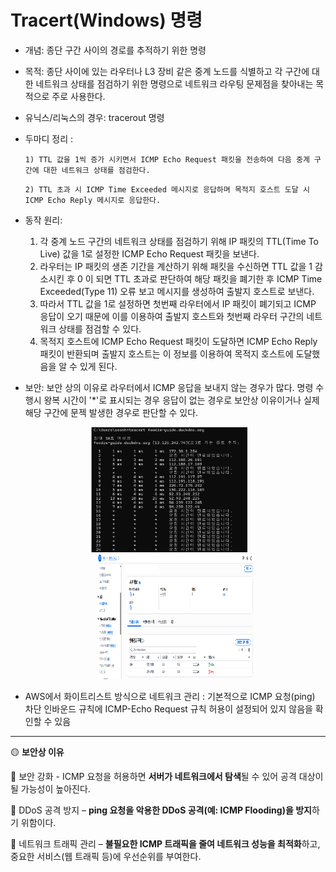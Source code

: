 # Tracert(Windows) 명령
* 개념: 종단 구간 사이의 경로를 추적하기 위한 명령
* 목적: 종단 사이에 있는 라우터나 L3 장비 같은 중계 노드를 식별하고 각 구간에 대한 네트워크 상태를 점검하기 위한 명령으로 네트워크 라우팅 문제점을 찾아내는 목적으로 주로 사용한다.
* 유닉스/리눅스의 경우: tracerout 명령
* 두마디 정리 :
  
    `1) TTL 값을 1씩 증가 시키면서 ICMP Echo Request 패킷을 전송하여 다음 중계 구간에 대한 네트워크 상태를 점검한다.`
  
    `2) TTL 초과 시 ICMP Time Exceeded 메시지로 응답하며 목적지 호스트 도달 시 ICMP Echo Reply 메시지로 응답한다.`

* 동작 원리:
    1. 각 중계 노드 구간의 네트워크 상태를 점검하기 위해 IP 패킷의 TTL(Time To Live) 값을 1로 설정한 ICMP Echo Request 패킷을 보낸다.
    2. 라우터는 IP 패킷의 생존 기간을 계산하기 위해 패킷을 수신하면 TTL 값을 1 감소시킨 후 0 이 되면 TTL 초과로 판단하여 해당 패킷을 폐기한 후 ICMP Time Exceeded(Type 11) 오류 보고 메시지를 생성하여 출발지 호스트로 보낸다.
    3. 따라서 TTL 값을 1로 설정하면 첫번째 라우터에서 IP 패킷이 폐기되고 ICMP 응답이 오기 때문에 이를 이용하여 출발지 호스트와 첫번째 라우터 구간의 네트워크 상태를 점검할 수 있다.
    4. 목적지 호스트에 ICMP Echo Request 패킷이 도달하면 ICMP Echo Reply 패킷이 반환되며 출발지 호스트는 이 정보를 이용하여 목적지 호스트에 도달했음을 알 수 있게 된다.
       
* 보안:
  보안 상의 이유로 라우터에서 ICMP 응답을 보내지 않는 경우가 많다.
  명령 수행시 왕복 시간이 '*'로 표시되는 경우 응답이 없는 경우로 보안상 이유이거나 실제 해당 구간에 문젝 발생한 경우로 판단할 수 있다.

  <p align="center">
  <img src="https://github.com/seonhara/Cyber-Security/blob/main/images/tracert1.png" alt="Image 1" height="200" width ="250" />
    &nbsp;&nbsp;&nbsp;&nbsp; <!-- 사진 사이 여백 -->
  <img src="https://github.com/seonhara/Cyber-Security/blob/main/images/tracert2.png" alt="Image 2" height="200" width ="250" />
</p>

* AWS에서 화이트리스트 방식으로 네트워크 관리 : 기본적으로 ICMP 요청(ping) 차단
  인바운드 규칙에 ICMP-Echo Request 규칙 허용이 설정되어 있지 않음을 확인할 수 있음

--- 
🟡 **보안상 이유**

🔹 보안 강화 - ICMP 요청을 허용하면 **서버가 네트워크에서 탐색**될 수 있어 공격 대상이 될 가능성이 높아진다.

🔹 DDoS 공격 방지 – **ping 요청을 악용한 DDoS 공격(예: ICMP Flooding)을 방지**하기 위함이다.

🔹 네트워크 트래픽 관리 – **불필요한 ICMP 트래픽을 줄여 네트워크 성능을 최적화**하고, 중요한 서비스(웹 트래픽 등)에 우선순위를 부여한다.

